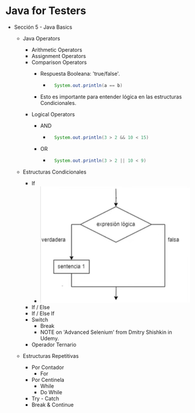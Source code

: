 # Java for Testers

- Sección 5 - Java Basics
  - Java Operators
    - Arithmetic Operators
    - Assignment Operators
    - Comparison Operators
      - Respuesta Booleana: 'true/false'.

        - ```java
            System.out.println(a == b)
            ```

      - Esto es importante para entender lógica en las estructuras Condicionales.
    - Logical Operators
      - AND

        - ```java
            System.out.println(3 > 2 && 10 < 15)
            ```

      - OR

        - ```java
            System.out.println(3 > 2 || 10 < 9)
            ```

  - Estructuras Condicionales
    - If
      - ![alt text](image.png)
    - If / Else
    - If / Else If
    - Switch
      - Break
      - NOTE on 'Advanced Selenium' from Dmitry Shishkin in Udemy.
    - Operador Ternario

  - Estructuras Repetitivas
    - Por Contador
      - For
    - Por Centinela
      - While
      - Do While
    - Try - Catch
    - Break & Continue
